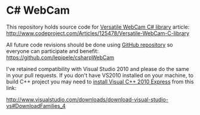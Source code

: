 # C# WebCam
This repository holds source code for [Versatile WebCam C# library](http://www.codeproject.com/Articles/125478/Versatile-WebCam-C-library) article:
http://www.codeproject.com/Articles/125478/Versatile-WebCam-C-library

All future code revisions should be done using [GitHub repository](https://github.com/lepipele/csharpWebCam) so everyone can participate and benefit:
https://github.com/lepipele/csharpWebCam

I've retained compatibility with Visual Studio 2010 and please do the same in your pull requests. 
If you don't have VS2010 installed on your machine, to build C++ project you may need to [install Visual C++ 2010 Express](http://www.visualstudio.com/downloads/download-visual-studio-vs#DownloadFamilies_4) from this link:

http://www.visualstudio.com/downloads/download-visual-studio-vs#DownloadFamilies_4

